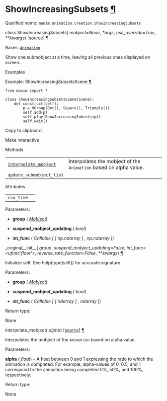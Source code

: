 # ShowIncreasingSubsets [¶](https://docs.manim.community/en/stable/reference/manim.animation.creation.ShowIncreasingSubsets.html\#showincreasingsubsets "Link to this heading")

Qualified name: `manim.animation.creation.ShowIncreasingSubsets`

_class_ ShowIncreasingSubsets( _mobject=None_, _\*args_, _use\_override=True_, _\*\*kwargs_) [\[source\]](https://docs.manim.community/en/stable/_modules/manim/animation/creation.html#ShowIncreasingSubsets) [¶](https://docs.manim.community/en/stable/reference/manim.animation.creation.ShowIncreasingSubsets.html#manim.animation.creation.ShowIncreasingSubsets "Link to this definition")

Bases: [`Animation`](https://docs.manim.community/en/stable/reference/manim.animation.animation.Animation.html#manim.animation.animation.Animation "manim.animation.animation.Animation")

Show one submobject at a time, leaving all previous ones displayed on screen.

Examples

Example: ShowIncreasingSubsetsScene [¶](https://docs.manim.community/en/stable/reference/manim.animation.creation.ShowIncreasingSubsets.html#showincreasingsubsetsscene)

```
from manim import *

class ShowIncreasingSubsetsScene(Scene):
    def construct(self):
        p = VGroup(Dot(), Square(), Triangle())
        self.add(p)
        self.play(ShowIncreasingSubsets(p))
        self.wait()

```

Copy to clipboard

Make interactive

Methods

|     |     |
| --- | --- |
| [`interpolate_mobject`](https://docs.manim.community/en/stable/reference/manim.animation.creation.ShowIncreasingSubsets.html#manim.animation.creation.ShowIncreasingSubsets.interpolate_mobject "manim.animation.creation.ShowIncreasingSubsets.interpolate_mobject") | Interpolates the mobject of the `Animation` based on alpha value. |
| `update_submobject_list` |  |

Attributes

|     |     |
| --- | --- |
| `run_time` |  |

Parameters:

- **group** ( [_Mobject_](https://docs.manim.community/en/stable/reference/manim.mobject.mobject.Mobject.html#manim.mobject.mobject.Mobject "manim.mobject.mobject.Mobject"))

- **suspend\_mobject\_updating** ( _bool_)

- **int\_func** ( _Callable_ _\[_ _\[_ _np.ndarray_ _\]_ _,_ _np.ndarray_ _\]_)


\_original\_\_init\_\_( _group_, _suspend\_mobject\_updating=False_, _int\_func=<ufunc'floor'>_, _reverse\_rate\_function=False_, _\*\*kwargs_) [¶](https://docs.manim.community/en/stable/reference/manim.animation.creation.ShowIncreasingSubsets.html#manim.animation.creation.ShowIncreasingSubsets._original__init__ "Link to this definition")

Initialize self. See help(type(self)) for accurate signature.

Parameters:

- **group** ( [_Mobject_](https://docs.manim.community/en/stable/reference/manim.mobject.mobject.Mobject.html#manim.mobject.mobject.Mobject "manim.mobject.mobject.Mobject"))

- **suspend\_mobject\_updating** ( _bool_)

- **int\_func** ( _Callable_ _\[_ _\[_ _ndarray_ _\]_ _,_ _ndarray_ _\]_)


Return type:

None

interpolate\_mobject( _alpha_) [\[source\]](https://docs.manim.community/en/stable/_modules/manim/animation/creation.html#ShowIncreasingSubsets.interpolate_mobject) [¶](https://docs.manim.community/en/stable/reference/manim.animation.creation.ShowIncreasingSubsets.html#manim.animation.creation.ShowIncreasingSubsets.interpolate_mobject "Link to this definition")

Interpolates the mobject of the `Animation` based on alpha value.

Parameters:

**alpha** ( _float_) – A float between 0 and 1 expressing the ratio to which the animation
is completed. For example, alpha-values of 0, 0.5, and 1 correspond
to the animation being completed 0%, 50%, and 100%, respectively.

Return type:

None
